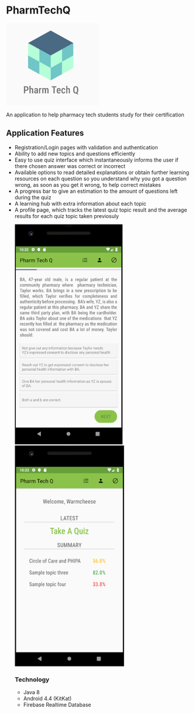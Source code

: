 # PharmTechQ
![](images/logo.PNG)
<p>An application to help pharmacy tech students study for their certification</p>

<h2>Application Features</h2>
<ul>
  <li>Registration/Login pages with validation and authentication</li>
  <li>Ability to add new topics and questions efficiently</li>
  <li>Easy to use quiz interface which instantaneously informs the user if there chosen answer was correct or incorrect</li>
  <li>Available options to read detailed explanations or obtain further learning resources on each question so you understand why you got a question wrong, as soon as you get it wrong, to help correct mistakes</li>
  <li>A progress bar to give an estimation to the amount of questions left during the quiz</li>
  <li>A learning hub with extra information about each topic</li>
  <li>A profile page, which tracks the latest quiz topic result and the average results for each quiz topic taken previosuly</li>
  
  ![](images/quiz.PNG)
  ![](images/profile.PNG)
  <h3>Technology</h3>
  <ul>
    <li>Java 8</li>
    <li>Android 4.4 (KitKat)</li>
    <li>Firebase Realtime Database</li>
  </ul>
